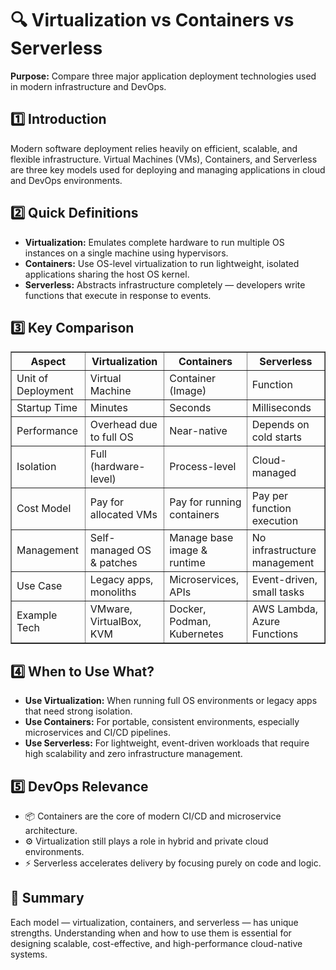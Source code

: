 <!DOCTYPE html>
<html lang="en">
<head>
  <meta charset="UTF-8">
  
</head>
<body>

  <h1>🔍 Virtualization vs Containers vs Serverless</h1>
  <p><strong>Purpose:</strong> Compare three major application deployment technologies used in modern infrastructure and DevOps.</p>

  <!-- 1. Introduction -->
  <h2>1️⃣ Introduction</h2>
  <p>Modern software deployment relies heavily on efficient, scalable, and flexible infrastructure. Virtual Machines (VMs), Containers, and Serverless are three key models used for deploying and managing applications in cloud and DevOps environments.</p>

  <!-- 2. Quick Definitions -->
  <h2>2️⃣ Quick Definitions</h2>
  <ul>
    <li><strong>Virtualization:</strong> Emulates complete hardware to run multiple OS instances on a single machine using hypervisors.</li>
    <li><strong>Containers:</strong> Use OS-level virtualization to run lightweight, isolated applications sharing the host OS kernel.</li>
    <li><strong>Serverless:</strong> Abstracts infrastructure completely — developers write functions that execute in response to events.</li>
  </ul>

  <!-- 3. Comparison Table -->
  <h2>3️⃣ Key Comparison</h2>
  <table border="1" cellpadding="5">
    <tr>
      <th>Aspect</th>
      <th>Virtualization</th>
      <th>Containers</th>
      <th>Serverless</th>
    </tr>
    <tr>
      <td>Unit of Deployment</td>
      <td>Virtual Machine</td>
      <td>Container (Image)</td>
      <td>Function</td>
    </tr>
    <tr>
      <td>Startup Time</td>
      <td>Minutes</td>
      <td>Seconds</td>
      <td>Milliseconds</td>
    </tr>
    <tr>
      <td>Performance</td>
      <td>Overhead due to full OS</td>
      <td>Near-native</td>
      <td>Depends on cold starts</td>
    </tr>
    <tr>
      <td>Isolation</td>
      <td>Full (hardware-level)</td>
      <td>Process-level</td>
      <td>Cloud-managed</td>
    </tr>
    <tr>
      <td>Cost Model</td>
      <td>Pay for allocated VMs</td>
      <td>Pay for running containers</td>
      <td>Pay per function execution</td>
    </tr>
    <tr>
      <td>Management</td>
      <td>Self-managed OS & patches</td>
      <td>Manage base image & runtime</td>
      <td>No infrastructure management</td>
    </tr>
    <tr>
      <td>Use Case</td>
      <td>Legacy apps, monoliths</td>
      <td>Microservices, APIs</td>
      <td>Event-driven, small tasks</td>
    </tr>
    <tr>
      <td>Example Tech</td>
      <td>VMware, VirtualBox, KVM</td>
      <td>Docker, Podman, Kubernetes</td>
      <td>AWS Lambda, Azure Functions</td>
    </tr>
  </table>

  <!-- 4. When to Use What -->
  <h2>4️⃣ When to Use What?</h2>
  <ul>
    <li><strong>Use Virtualization:</strong> When running full OS environments or legacy apps that need strong isolation.</li>
    <li><strong>Use Containers:</strong> For portable, consistent environments, especially microservices and CI/CD pipelines.</li>
    <li><strong>Use Serverless:</strong> For lightweight, event-driven workloads that require high scalability and zero infrastructure management.</li>
  </ul>

  <!-- 5. DevOps Relevance -->
  <h2>5️⃣ DevOps Relevance</h2>
  <ul>
    <li>📦 Containers are the core of modern CI/CD and microservice architecture.</li>
    <li>⚙️ Virtualization still plays a role in hybrid and private cloud environments.</li>
    <li>⚡ Serverless accelerates delivery by focusing purely on code and logic.</li>
  </ul>

  <!-- 6. Summary -->
  <h2>🧠 Summary</h2>
  <p>Each model — virtualization, containers, and serverless — has unique strengths. Understanding when and how to use them is essential for designing scalable, cost-effective, and high-performance cloud-native systems.</p>

</body>
</html>
